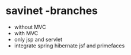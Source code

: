 savinet -branches
=======

- without MVC
- with MVC
- only jsp and servlet
- integrate spring hibernate jsf and primefaces
